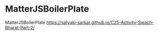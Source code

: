 # MatterJSBoilerPlate
MatterJSBoilerPlate
https://satyaki-sarkar.github.io/C25-Activity-Swach-Bharat-Part-2/
